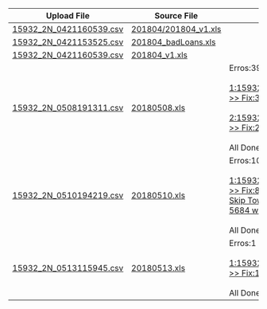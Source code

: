 |Upload File|Source File|Fix File|
|---|---|---|
|[15932_2N_0421160539.csv](./upload/15932_2N_0421160539.csv)|[201804/201804_v1.xls](./source/201804/201804/201804_v1.xls)| |
|[15932_2N_0421153525.csv](./upload/15932_2N_0421153525.csv)|[201804_badLoans.xls](./source/201804/201804_badLoans.xls)| |
|[15932_2N_0421160539.csv](./upload/15932_2N_0421160539.csv)|[201804_v1.xls](./source/201804/201804_v1.xls.xls)| |
|[15932_2N_0508191311.csv](./upload/15932_2N_0508191311.csv)|[20180508.xls](./source/201805/20180508.xls)|Erros:39<br><br> [1:15932_2N_0508191312.csv >> Fix:37](./upload/fix/15932_2N_0508191312.csv) <br><br>[2:15932_2N_0508191313.csv >> Fix:2](./upload/fix/15932_2N_0508191313.csv) <br><br>All Done!|
|[15932_2N_0510194219.csv](./upload/15932_2N_0510194219.csv)|[20180510.xls](./source/201805/20180510.xls)|Erros:10<br><br> [1:15932_2N_0510195541.csv >> Fix:8 Duplicate Records. Skip Tow records of Client Ref 5684 which are Slot Card Type](./upload/fix/15932_2N_0510195541.csv) <br><br>All Done!|
|[15932_2N_0513115945.csv](./upload/15932_2N_0513115945.csv)|[20180513.xls](./source/201805/20180513.xls)|Erros:1<br><br> [1:15932_2N_0513120757.csv >> Fix:1 Duplicate Records](./upload/fix/15932_2N_0513120757.csv) <br><br>All Done!|